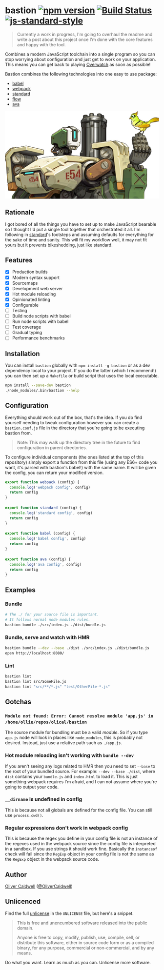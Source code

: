 # bastion [![npm version](https://badge.fury.io/js/bastion.svg)](https://badge.fury.io/js/bastion) [![Build Status](https://travis-ci.org/Olical/bastion.svg?branch=master)](https://travis-ci.org/Olical/bastion) [![js-standard-style](https://img.shields.io/badge/code%20style-standard-brightgreen.svg?style=flat)](https://github.com/feross/standard)

> Currently a work in progress, I'm going to overhaul the readme and write a post about this project once I'm done with the core features and happy with the tool.

Combines a modern JavaScript toolchain into a single program so you can stop worrying about configuration and just get to work on your application. This means you can get back to playing [Overwatch][] as soon as possible!

Bastion combines the following technologies into one easy to use package:

 * [babel][]
 * [webpack][]
 * [standard][]
 * [flow][]
 * [ava][]

![bastion](https://raw.githubusercontent.com/Olical/bastion/master/bastion.jpg)

## Rationale

I got bored of all the things you have to set up to make JavaScript bearable so I thought I'd put a single tool together that orchestrated it all. I'm following in [standard][]'s footsteps and assuming defaults for everything for the sake of time and sanity. This will fit my workflow well, it may not fit yours but it prevents bikeshedding, just like standard.

## Features

 * [x] Production builds
 * [x] Modern syntax support
 * [x] Sourcemaps
 * [x] Development web server
 * [x] Hot module reloading
 * [x] Opinionated linting
 * [x] Configurable
 * [ ] Testing
 * [ ] Build node scripts with babel
 * [ ] Run node scripts with babel
 * [ ] Test coverage
 * [ ] Gradual typing
 * [ ] Performance benchmarks

## Installation

You can install `bastion` globally with `npm install -g bastion` or as a dev dependency local to your project. If you do the latter (which I recommend!) you can then set up a `Makefile` or build script that uses the local executable.

```bash
npm install --save-dev bastion
./node_modules/.bin/bastion --help
```

## Configuration

Everything should work out of the box, that's the idea. If you do find yourself needing to tweak configuration however you can create a `bastion.conf.js` file in the directory that you're going to be executing bastion from.

> Note: This may walk up the directory tree in the future to find configuration in parent directories.

To configure individual components (the ones listed at the top of this repository) simply export a function from this file (using any ES6+ code you want, it's parsed with bastion's babel!) with the same name. It will be given the config, you can return your modified version.

```javascript
export function webpack (config) {
  console.log('webpack config', config)
  return config
}

export function standard (config) {
  console.log('standard config', config)
  return config
}

export function babel (config) {
  console.log('babel config', config)
  return config
}

export function ava (config) {
  console.log('ava config', config)
  return config
}
```

## Examples

### Bundle

```bash
# The ./ for your source file is important.
# It follows normal node modules rules.
bastion bundle ./src/index.js ./dist/bundle.js
```

### Bundle, serve and watch with HMR

```bash
bastion bundle --dev --base ./dist ./src/index.js ./dist/bundle.js
open http://localhost:8080/
```

### Lint

```bash
bastion lint
bastion lint src/SomeFile.js
bastion lint "src/**/*.js" "test/OtherFile-*.js"
```

## Gotchas

### `Module not found: Error: Cannot resolve module 'app.js' in /home/ollie/repos/olical/bastion`

The source module for bundling must be a valid *module*. So if you type `app.js` node will look in places like `node_modules`, this is probably not desired. Instead, just use a relative path such as `./app.js`.

### Hot module reloading isn't working with `bundle --dev`

If you aren't seeing any logs related to HMR then you need to set `--base` to the root of your bundled source. For example: `--dev --base ./dist`, where `dist` contains your `bundle.js` and `index.html` to load it. This is just something webpack requires I'm afraid, and I can not assume where you're going to output your code.

### `__dirname` is undefined in config

This is because not all globals are defined for the config file. You can still use `process.cwd()`.

### Regular expressions don't work in webpack config

This is because the regex you define in your config file is not an instance of the regexes used in the webpack source since the config file is interpreted in a sandbox. If you use strings it should work fine. Basically the `instanceof` check will fail since the `RegExp` object in your config file is not the same as the `RegExp` object in the webpack source code.

## Author

[Oliver Caldwell][author-site] ([@OliverCaldwell][author-twitter])

## Unlicenced

Find the full [unlicense][] in the `UNLICENSE` file, but here's a snippet.

>This is free and unencumbered software released into the public domain.
>
>Anyone is free to copy, modify, publish, use, compile, sell, or distribute this software, either in source code form or as a compiled binary, for any purpose, commercial or non-commercial, and by any means.

Do what you want. Learn as much as you can. Unlicense more software.

[justdoit]: https://www.youtube.com/watch?v=ZXsQAXx_ao0
[webpack]: https://webpack.github.io/
[standard]: http://standardjs.com/index.html
[flow]: https://flowtype.org/
[babel]: https://babeljs.io/
[ava]: https://github.com/avajs/ava
[unlicense]: http://unlicense.org/
[author-site]: http://oli.me.uk/
[author-twitter]: https://twitter.com/OliverCaldwell
[overwatch]: https://playoverwatch.com/
